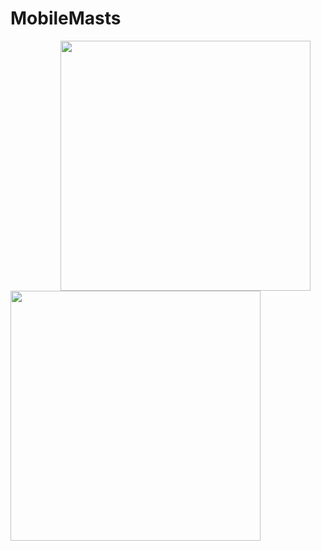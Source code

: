 # MobileMasts

<p float="left">
  <img src="https://user-images.githubusercontent.com/13555265/36933554-5296ae34-1edb-11e8-8315-84b8c6d6d32c.png" width="400" hspace="80" />
  <img src="https://user-images.githubusercontent.com/13555265/36933555-52b1c2b4-1edb-11e8-987b-efb7a08302f3.png" width="400" />
</p>
